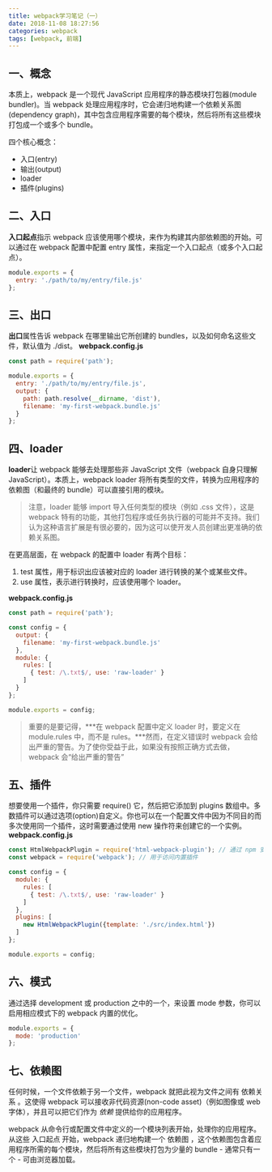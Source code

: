 ```yaml
---
title: webpack学习笔记（一）
date: 2018-11-08 18:27:56
categories: webpack
tags: [webpack, 前端]
---
```


## 一、概念
本质上，webpack 是一个现代 JavaScript 应用程序的静态模块打包器(module bundler)。当 webpack 处理应用程序时，它会递归地构建一个依赖关系图(dependency graph)，其中包含应用程序需要的每个模块，然后将所有这些模块打包成一个或多个 bundle。

四个核心概念：
- 入口(entry)
- 输出(output)
- loader
- 插件(plugins)

## 二、入口
**入口起点**指示 webpack 应该使用哪个模块，来作为构建其内部依赖图的开始。可以通过在 webpack 配置中配置 entry 属性，来指定一个入口起点（或多个入口起点）。
```javascript
module.exports = {
  entry: './path/to/my/entry/file.js'
};
```

## 三、出口
**出口**属性告诉 webpack 在哪里输出它所创建的 bundles，以及如何命名这些文件，默认值为 ./dist。
**webpack.config.js**
```javascript
const path = require('path');

module.exports = {
  entry: './path/to/my/entry/file.js',
  output: {
    path: path.resolve(__dirname, 'dist'),
    filename: 'my-first-webpack.bundle.js'
  }
};
```

## 四、loader
**loader**让 webpack 能够去处理那些非 JavaScript 文件（webpack 自身只理解 JavaScript）。本质上，webpack loader 将所有类型的文件，转换为应用程序的依赖图（和最终的 bundle）可以直接引用的模块。

>注意，loader 能够 import 导入任何类型的模块（例如 .css 文件），这是 webpack 特有的功能，其他打包程序或任务执行器的可能并不支持。我们认为这种语言扩展是有很必要的，因为这可以使开发人员创建出更准确的依赖关系图。

在更高层面，在 webpack 的配置中 loader 有两个目标：
1. test 属性，用于标识出应该被对应的 loader 进行转换的某个或某些文件。
2. use 属性，表示进行转换时，应该使用哪个 loader。

**webpack.config.js**
```javascript
const path = require('path');

const config = {
  output: {
    filename: 'my-first-webpack.bundle.js'
  },
  module: {
    rules: [
      { test: /\.txt$/, use: 'raw-loader' }
    ]
  }
};

module.exports = config;
```

>重要的是要记得，***在 webpack 配置中定义 loader 时，要定义在 module.rules 中，而不是 rules。***然而，在定义错误时 webpack 会给出严重的警告。为了使你受益于此，如果没有按照正确方式去做，webpack 会“给出严重的警告”

## 五、插件
想要使用一个插件，你只需要 require() 它，然后把它添加到 plugins 数组中。多数插件可以通过选项(option)自定义。你也可以在一个配置文件中因为不同目的而多次使用同一个插件，这时需要通过使用 new 操作符来创建它的一个实例。
**webpack.config.js**
```javascript
const HtmlWebpackPlugin = require('html-webpack-plugin'); // 通过 npm 安装
const webpack = require('webpack'); // 用于访问内置插件

const config = {
  module: {
    rules: [
      { test: /\.txt$/, use: 'raw-loader' }
    ]
  },
  plugins: [
    new HtmlWebpackPlugin({template: './src/index.html'})
  ]
};

module.exports = config;
```

## 六、模式
通过选择 development 或 production 之中的一个，来设置 mode 参数，你可以启用相应模式下的 webpack 内置的优化。
```javascript
module.exports = {
  mode: 'production'
};
```

## 七、依赖图
任何时候，一个文件依赖于另一个文件，webpack 就把此视为文件之间有 依赖关系 。这使得 webpack 可以接收非代码资源(non-code asset)（例如图像或 web 字体），并且可以把它们作为 _依赖_ 提供给你的应用程序。

webpack 从命令行或配置文件中定义的一个模块列表开始，处理你的应用程序。 从这些 入口起点 开始，webpack 递归地构建一个 依赖图 ，这个依赖图包含着应用程序所需的每个模块，然后将所有这些模块打包为少量的 bundle - 通常只有一个 - 可由浏览器加载。
